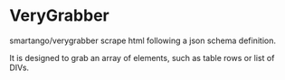 # VeryGrabber

smartango/verygrabber scrape html following a json schema definition.

It is designed to grab an array of elements, such as table rows or list of DIVs.

